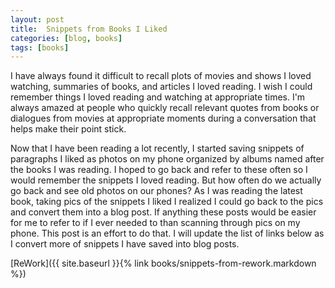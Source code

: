 ```yaml
---
layout: post
title:  Snippets from Books I Liked
categories: [blog, books]
tags: [books]
---
```


I have always found it difficult to recall plots of movies and shows I loved watching, summaries of books, and articles I loved reading. I wish I could remember things I loved reading and watching at appropriate times. I'm always amazed at people who quickly recall relevant quotes from books or dialogues from movies at appropriate moments during a conversation that helps make their point stick.


Now that I have been reading a lot recently, I started saving snippets of paragraphs I liked as photos on my phone organized by albums named after the books I was reading. I hoped to go back and refer to these often so I would remember the snippets I loved reading. But how often do we actually go back and see old photos on our phones? As I was reading the latest book, taking pics of the snippets I liked I realized I could go back to the pics and convert them into a blog post. If anything these posts would be easier for me to refer to if I ever needed to than scanning through pics on my phone. This post is an effort to do that. I will update the list of links below as I convert more of snippets I have saved into blog posts.

[ReWork]({{ site.baseurl }}{% link books/snippets-from-rework.markdown %})
